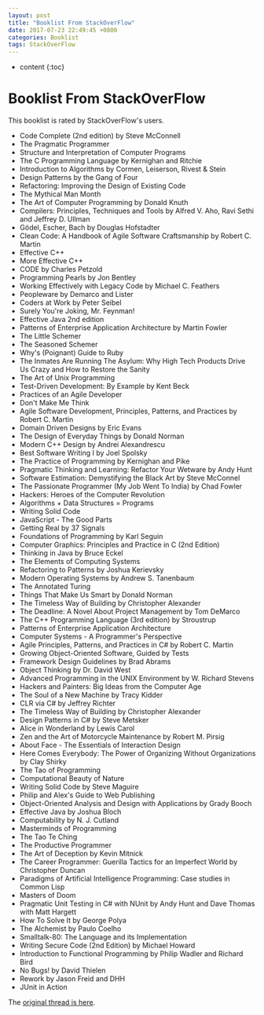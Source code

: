 ```yaml
---
layout: post
title: "Booklist From StackOverFlow"
date: 2017-07-23 22:49:45 +0800
categories: Booklist
tags: StackOverFlow
---
```


* content
{:toc}

# Booklist From StackOverFlow

This booklist is rated by StackOverFlow's users.

+ Code Complete (2nd edition) by Steve McConnell
+ The Pragmatic Programmer
+ Structure and Interpretation of Computer Programs
+ The C Programming Language by Kernighan and Ritchie
+ Introduction to Algorithms by Cormen, Leiserson, Rivest & Stein
+ Design Patterns by the Gang of Four
+ Refactoring: Improving the Design of Existing Code
+ The Mythical Man Month
+ The Art of Computer Programming by Donald Knuth
+ Compilers: Principles, Techniques and Tools by Alfred V. Aho, Ravi Sethi and Jeffrey D. Ullman
+ Gödel, Escher, Bach by Douglas Hofstadter
+ Clean Code: A Handbook of Agile Software Craftsmanship by Robert C. Martin
+ Effective C++
+ More Effective C++
+ CODE by Charles Petzold
+ Programming Pearls by Jon Bentley
+ Working Effectively with Legacy Code by Michael C. Feathers
+ Peopleware by Demarco and Lister
+ Coders at Work by Peter Seibel
+ Surely You're Joking, Mr. Feynman!
+ Effective Java 2nd edition
+ Patterns of Enterprise Application Architecture by Martin Fowler
+ The Little Schemer
+ The Seasoned Schemer
+ Why's (Poignant) Guide to Ruby
+ The Inmates Are Running The Asylum: Why High Tech Products Drive Us Crazy and How to Restore the Sanity
+ The Art of Unix Programming
+ Test-Driven Development: By Example by Kent Beck
+ Practices of an Agile Developer
+ Don't Make Me Think
+ Agile Software Development, Principles, Patterns, and Practices by Robert C. Martin
+ Domain Driven Designs by Eric Evans
+ The Design of Everyday Things by Donald Norman
+ Modern C++ Design by Andrei Alexandrescu
+ Best Software Writing I by Joel Spolsky
+ The Practice of Programming by Kernighan and Pike
+ Pragmatic Thinking and Learning: Refactor Your Wetware by Andy Hunt
+ Software Estimation: Demystifying the Black Art by Steve McConnel
+ The Passionate Programmer (My Job Went To India) by Chad Fowler
+ Hackers: Heroes of the Computer Revolution
+ Algorithms + Data Structures = Programs
+ Writing Solid Code
+ JavaScript - The Good Parts
+ Getting Real by 37 Signals
+ Foundations of Programming by Karl Seguin
+ Computer Graphics: Principles and Practice in C (2nd Edition)
+ Thinking in Java by Bruce Eckel
+ The Elements of Computing Systems
+ Refactoring to Patterns by Joshua Kerievsky
+ Modern Operating Systems by Andrew S. Tanenbaum
+ The Annotated Turing
+ Things That Make Us Smart by Donald Norman
+ The Timeless Way of Building by Christopher Alexander
+ The Deadline: A Novel About Project Management by Tom DeMarco
+ The C++ Programming Language (3rd edition) by Stroustrup
+ Patterns of Enterprise Application Architecture
+ Computer Systems - A Programmer's Perspective
+ Agile Principles, Patterns, and Practices in C# by Robert C. Martin
+ Growing Object-Oriented Software, Guided by Tests
+ Framework Design Guidelines by Brad Abrams
+ Object Thinking by Dr. David West
+ Advanced Programming in the UNIX Environment by W. Richard Stevens
+ Hackers and Painters: Big Ideas from the Computer Age
+ The Soul of a New Machine by Tracy Kidder
+ CLR via C# by Jeffrey Richter
+ The Timeless Way of Building by Christopher Alexander
+ Design Patterns in C# by Steve Metsker
+ Alice in Wonderland by Lewis Carol
+ Zen and the Art of Motorcycle Maintenance by Robert M. Pirsig
+ About Face - The Essentials of Interaction Design
+ Here Comes Everybody: The Power of Organizing Without Organizations by Clay Shirky
+ The Tao of Programming
+ Computational Beauty of Nature
+ Writing Solid Code by Steve Maguire
+ Philip and Alex's Guide to Web Publishing
+ Object-Oriented Analysis and Design with Applications by Grady Booch
+ Effective Java by Joshua Bloch
+ Computability by N. J. Cutland
+ Masterminds of Programming
+ The Tao Te Ching
+ The Productive Programmer
+ The Art of Deception by Kevin Mitnick
+ The Career Programmer: Guerilla Tactics for an Imperfect World by Christopher Duncan
+ Paradigms of Artificial Intelligence Programming: Case studies in Common Lisp
+ Masters of Doom
+ Pragmatic Unit Testing in C# with NUnit by Andy Hunt and Dave Thomas with Matt Hargett
+ How To Solve It by George Polya
+ The Alchemist by Paulo Coelho
+ Smalltalk-80: The Language and its Implementation
+ Writing Secure Code (2nd Edition) by Michael Howard
+ Introduction to Functional Programming by Philip Wadler and Richard Bird
+ No Bugs! by David Thielen
+ Rework by Jason Freid and DHH
+ JUnit in Action

The [original thread is here](http://stackoverflow.com/questions/1711/what-is-the-single-most-influential-book-every-programmer-should-read).
